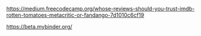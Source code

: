 

https://medium.freecodecamp.org/whose-reviews-should-you-trust-imdb-rotten-tomatoes-metacritic-or-fandango-7d1010c6cf19

https://beta.mybinder.org/
